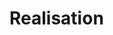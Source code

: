<div class="h-full flex flex-col">

# Realisation
  <div class="flex flex-1 flex-col mb-8">
    <div class="flex flex-1 items-center justify-center relative">
      <Youtube id="Hs3GrM7aWgI?start=103" class="flex flex-1 w-full h-full" />
    </div>
  </div>
</div>

<Footer />
